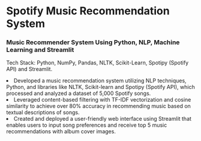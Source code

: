 # Spotify Music Recommendation System

### Music Recommender System Using Python, NLP, Machine Learning and Streamlit

Tech Stack: Python, NumPy, Pandas, NLTK, Scikit-Learn, Spotipy (Spotify API) and Streamlit.

<li>Developed a music recommendation system utilizing NLP techniques, Python, and libraries like NLTK, Scikit-learn and Spotipy (Spotify API), which processed and analyzed a dataset of 5,000 Spotify songs.</li>
<li>Leveraged content-based filtering with TF-IDF vectorization and cosine similarity to achieve over 80% accuracy in recommending music based on textual descriptions of songs.</li>
<li>Created and deployed a user-friendly web interface using Streamlit that enables users to input song preferences and receive top 5 music recommendations with album cover images.</li>

